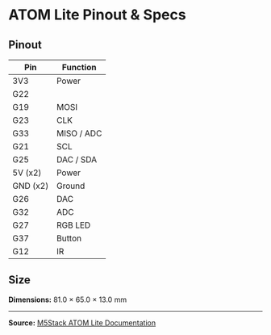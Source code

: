 
# ATOM Lite Pinout & Specs

## Pinout

| Pin      | Function    |
|----------|-------------|
| 3V3      | Power       |
| G22      |             |
| G19      | MOSI        |
| G23      | CLK         |
| G33      | MISO / ADC  |
| G21      | SCL         |
| G25      | DAC / SDA   |
| 5V (x2)  | Power       |
| GND (x2) | Ground      |
| G26      | DAC         |
| G32      | ADC         |
| G27      | RGB LED     |
| G37      | Button      |
| G12      | IR          |

## Size

**Dimensions:** 81.0 × 65.0 × 13.0 mm



---
**Source:** [M5Stack ATOM Lite Documentation](https://docs.m5stack.com/en/core/ATOM%20Lite)
